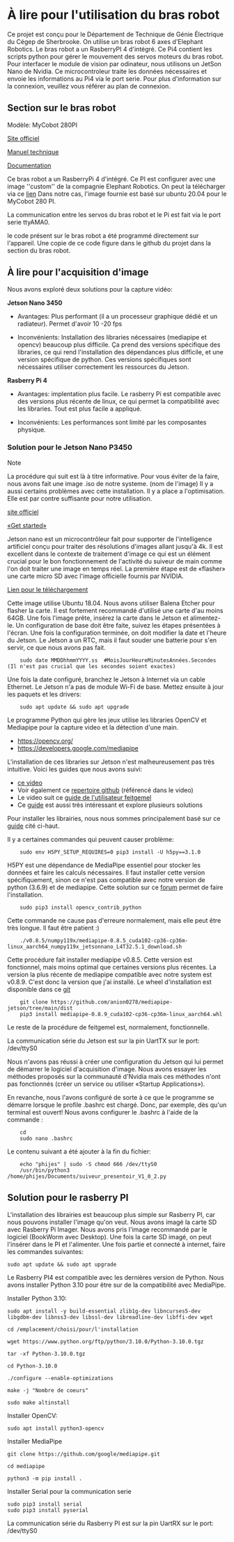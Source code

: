 # À lire pour l'utilisation du bras robot 



Ce projet est conçu pour le Département de Technique de Génie Électrique du Cégep de Sherbrooke. On utilise un bras robot 6 axes d'Elephant Robotics. 
Le bras robot a un RasberryPI 4 d'intégré. Ce Pi4 contient les scripts python pour gérer le mouvement des servos moteurs du bras robot. Pour interfacer le module de vision par odinateur, 
nous utilisons un JetSon Nano de Nvidia. Ce microcontroleur traite les données nécessaires et envoie les informations au Pi4 via le port serie. Pour plus d'information sur la connexion, 
veuillez vous référer au plan de connexion.

## Section sur le bras robot

Modèle: MyCobot 280PI

[Site officiel](https://www.elephantrobotics.com/en/mycobot-pi/)

[Manuel technique](https://www.elephantrobotics.com/wp-content/uploads/2021/03/myCobot-User-Mannul-EN-V20210318.pdf)

[Documentation](https://docs.elephantrobotics.com/docs/gitbook-en/)

Ce bras robot a un RasberryPi 4 d'intégré. Ce PI est configurer avec une image ''custom'' de la compagnie Elephant Robotics.
On peut la télécharger via ce [lien](https://www.elephantrobotics.com/en/downloads/)
Dans notre cas, l'image fournie est basé sur ubuntu 20.04 pour le MyCobot 280 PI.

La communication entre les servos du bras robot et le Pi est fait via
le port serie ttyAMA0.

le code présent sur le bras robot a été programmé directement sur l'appareil. Une copie de ce code figure dans le github du projet dans la section du bras robot.

## À lire pour l'acquisition d'image 
Nous avons exploré deux solutions pour la capture vidéo:

**Jetson Nano 3450**

  - Avantages: Plus performant (il a un processeur graphique dédié et un radiateur). Permet d'avoir 10 -20 fps
  
  - Inconvénients: Installation des libraries nécessaires (mediapipe et opencv) beaucoup plus difficile. Ça prend des versions spécifique des libraries,
  ce qui rend l'installation des dépendances plus difficile, et une version spécifique de python. Ces versions spécifiques sont nécessaires utiliser correctement les ressources du Jetson.
 
**Rasberry Pi 4**
  - Avantages: implentation plus facile. Le rasberry Pi est compatible avec des versions plus récente de linux, ce qui permet la compatibilité avec
  les libraries. Tout est plus facile a appliqué.

  - Inconvénients: Les performances sont limité par les composantes physique.
  
### Solution pour le Jetson Nano P3450

> [!NOTE]
> La procédure qui suit est là à titre informative. Pour vous éviter de la faire, nous avons fait une image .iso de notre systeme. (nom de l'image)
> Il y a aussi certains problèmes avec cette installation. Il y a place a l'optimisation. Elle est par contre suffisante pour notre utilisation.

[site officiel](https://developer.nvidia.com/embedded/jetson-nano-developer-kit)

[«Get started»](https://developer.nvidia.com/embedded/learn/get-started-jetson-nano-devkit)

Jetson nano est un microcontrôleur fait pour supporter de l'intelligence artificiel conçu pour traiter des résolutions d'images allant jusqu'à 4k. Il est excellent dans le contexte de traitement d'image ce qui est un élément crucial pour le bon fonctionnement de l'activité du suiveur de main comme l'on doit traiter une image en temps réel. La première étape est de «flasher» une carte micro SD avec l'image officielle fournis par NVIDIA. 

[Lien pour le téléchargement](https://developer.nvidia.com/jetson-nano-sd-card-image)

Cette image utilise Ubuntu 18.04. Nous avons utiliser Balena Etcher pour flasher la carte. Il est fortement recommandé d'utilisé une carte d'au moins 64GB.
Une fois l'image prête, insérez la carte dans le Jetson et alimentez-le. Un configuration de base doit être faite, suivez les étapes présentées à l'écran.
Une fois la configuration terminée, on doit modifier la date et l'heure du Jetson. Le Jetson a un RTC, mais il faut souder une batterie pour 
s'en servir, ce que nous avons pas fait.

        sudo date MMDDhhmmYYYY.ss  #MoisJourHeureMinutesAnnées.Secondes (Il n'est pas crucial que les secondes soient exactes)

Une fois la date configuré, branchez le Jetson à Internet via un cable Ethernet. Le Jetson n'a pas de module Wi-Fi de base. Mettez ensuite à jour les paquets et les drivers:

        sudo apt update && sudo apt upgrade

Le programme Python qui gère les jeux utilise les libraries OpenCV et Mediapipe pour la capture video et la détection d'une main.

 - https://opencv.org/
 - https://developers.google.com/mediapipe

L'installation de ces libraries sur Jetson n'est malheureusement pas très intuitive. Voici les guides que nous avons suivi:

- [ce video](https://www.youtube.com/watch?v=ij9bIET4rCU&ab_channel=EranFeit)
- Voir également ce [repertoire github](https://github.com/PINTO0309/mediapipe-bin/tree/main) (référencé dans le video)
- Le video suit ce [guide de l'utilisateur feitgemel](https://github.com/feitgemel/Jetson-Nano-Python/blob/master/Install-MediaPipe/How%20to%20Install%20MediaPipe%20on%20jetson-nano%202022.txt)
- Ce [guide](https://jetson-docs.federicolanzani.com/libraries/mediapipe/overview#mediapipe-wheels) est aussi très intéressant et explore plusieurs solutions

Pour installer les librairies, nous nous sommes principalement basé sur ce [guide](https://github.com/feitgemel/Jetson-Nano-Python/blob/master/Install-MediaPipe/How%20to%20Install%20MediaPipe%20on%20jetson-nano%202022.txt) cité ci-haut.

Il y a certaines commandes qui peuvent causer problème:

        sudo env H5PY_SETUP_REQUIRES=0 pip3 install -U h5py==3.1.0
        
H5PY est une dépendance de MediaPipe essentiel pour stocker les données et faire les calculs nécessaires. Il faut installer cette version spécifiquement, sinon ce n'est pas compatible
avec notre version de python (3.6.9) et de mediapipe. Cette solution sur ce [forum](https://forums.developer.nvidia.com/t/failed-building-wheel-of-h5py/263322/5) permet de 
faire l'installation.

        sudo pip3 install opencv_contrib_python

Cette commande ne cause pas d'erreure normalement, mais elle peut être très longue. Il faut être patient :)

        ./v0.8.5/numpy119x/mediapipe-0.8.5_cuda102-cp36-cp36m-linux_aarch64_numpy119x_jetsonnano_L4T32.5.1_download.sh

Cette procédure fait installer mediapipe v0.8.5. Cette version est fonctionnel, mais moins optimal que certaines versions plus récentes. La version la plus récente de mediapipe compatible avec notre system est v0.8.9. C'est donc la version que j'ai installé. Le wheel d'installation est disponible dans ce [git](https://github.com/anion0278/mediapipe-jetson/tree/main/dist)

        git clone https://github.com/anion0278/mediapipe-jetson/tree/main/dist
        pip3 install mediapipe-0.8.9_cuda102-cp36-cp36m-linux_aarch64.whl


Le reste de la procédure de feitgemel est, normalement, fonctionnelle.

La communication série du Jetson est sur la pin UartTX sur le port: /dev/ttyS0

Nous n'avons pas réussi à créer une configuration du Jetson qui lui permet de démarrer le logiciel d'acquisition d'image. Nous avons essayer les méthodes proposés
sur la communauté d'Nvidia mais ces méthodes n'ont pas fonctionnés (créer un service ou utiliser «Startup Applications»). 

En revanche, nous l'avons configuré de sorte à ce que le programme se démarre lorsque le profile .bashrc est chargé. Donc, par exemple, dès qu'un terminal est ouvert!
Nous avons configurer le .bashrc à l'aide de la commande :

        cd
        sudo nano .bashrc

Le contenu suivant a été ajouter à la fin du fichier:

        echo "phijes" | sudo -S chmod 666 /dev/ttyS0
        /usr/bin/python3 /home/phijes/Documents/suiveur_presentoir_V1_0_2.py

## Solution pour le rasberry PI

L'installation des librairies est beaucoup plus simple sur Rasberry PI, car nous pouvons installer l'image qu'on veut. Nous avons imagé la carte SD avec Rasberry Pi Imager. Nous avons pris l'image recommandé par le logiciel (BookWorm avec Desktop). Une fois la carte SD imagé, on peut l'insérer dans le PI et l'alimenter. Une fois partie et connecté à internet, faire les commandes suivantes:

    sudo apt update && sudo apt upgrade

Le Rasberry PI4 est compatible avec les dernières version de Python. Nous avons installer Python 3.10 pour être sur de la compatibilité avec MediaPipe.

Installer Python 3.10:

    sudo apt install -y build-essential zlib1g-dev libncurses5-dev libgdbm-dev libnss3-dev libssl-dev libreadline-dev libffi-dev wget
    
    cd /emplacement/choisi/pour/l'installation

    wget https://www.python.org/ftp/python/3.10.0/Python-3.10.0.tgz
      
    tar -xf Python-3.10.0.tgz
  
    cd Python-3.10.0
  
    ./configure --enable-optimizations
  
    make -j "Nombre de coeurs"
  
    sudo make altinstall
    
Installer OpenCV:

    sudo apt install python3-opencv
    
Installer MediaPipe

    git clone https://github.com/google/mediapipe.git
    
    cd mediapipe
    
    python3 -m pip install .

Installer Serial pour la communication serie
    
    sudo pip3 install serial
    sudo pip3 install pyserial

La communication série du Rasberry PI est sur la pin UartRX sur le port: /dev/ttyS0

